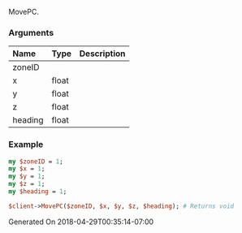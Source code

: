 MovePC.
### Arguments
**Name**|**Type**|**Description**
:---|:---|:---
zoneID||
x|float|
y|float|
z|float|
heading|float|

### Example

```perl
my $zoneID = 1;
my $x = 1;
my $y = 1;
my $z = 1;
my $heading = 1;

$client->MovePC($zoneID, $x, $y, $z, $heading); # Returns void
```


Generated On 2018-04-29T00:35:14-07:00